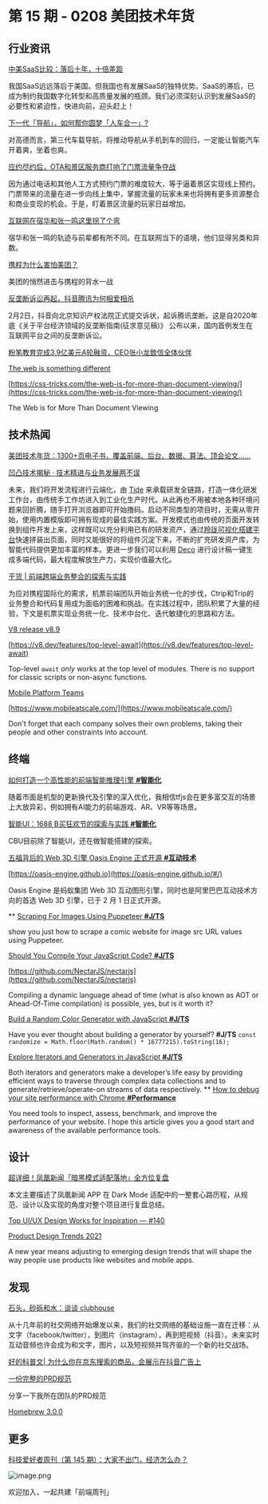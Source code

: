# 第 15 期 - 0208 美团技术年货
## 行业资讯
[中美SaaS比较：落后十年，十倍差距](https://mp.weixin.qq.com/s/NeC5VIMQ_El2YDHxtCELVw)

我国SaaS远远落后于美国。但我国也有发展SaaS的独特优势。SaaS的滞后，已成为制约我国数字化转型和高质量发展的瓶颈。我们必须深刻认识到发展SaaS的必要性和紧迫性，快进向前，迎头赶上！

[下一代「导航」，如何帮你圆梦「人车合一」?](http://www.geekpark.net/news/273478)

对高德而言，第三代车载导航，将推动导航从手机到车的回归，一定能让智能汽车开着爽，坐着也爽。

[应约尽约后，OTA和景区服务商打响了门票流量争夺战](https://mp.weixin.qq.com/s/h2aJPqzxgIv9dh-INYlX3Q)

因为通过电话和其他人工方式预约门票的难度较大，等于逼着景区实现线上预约。门票带来的流量在进一步向线上集中，掌握流量的玩家未来也将拥有更多资源整合和商业变现的机会。于是，盯着景区流量的玩家日益增加。

[互联网在宿华和张一鸣这里拐了个弯](https://www.toutiao.com/i6925659548271362564/)

宿华和张一鸣的轨迹与前辈都有所不同。在互联网当下的语境，他们显得另类和异数。

[携程为什么害怕美团？](https://www.toutiao.com/i6924985881447334408/)

美团的悄然进击与携程的背水一战

[反垄断诉讼再起，抖音腾讯为何相爱相杀](https://mp.weixin.qq.com/s/rTEu9UAq_Gk2AITzdb5Z0Q)

2月2日，抖音向北京知识产权法院正式提交诉状，起诉腾讯垄断。这是自2020年底《关于平台经济领域的反垄断指南(征求意见稿)》 公布以来，国内首例发生在互联网平台之间的反垄断诉讼。

[粉笔教育完成3.9亿美元A轮融资，CEO张小龙致信全体伙伴](https://mp.weixin.qq.com/s/FRPop0RD4tqfoaVFt_k6Jg)


[The web is something different](https://daverupert.com/2021/02/the-web-is-something-different/)


[https://css-tricks.com/the-web-is-for-more-than-document-viewing/](https://css-tricks.com/the-web-is-for-more-than-document-viewing/)

The Web is for More Than Document Viewing

## 技术热闻
[美团技术年货：1300+页电子书，覆盖前端、后台、数据、算法、顶会论文……](https://tech.meituan.com/2021/02/04/2021-spring-festival-present.html)


[凹凸技术揭秘 · 技术精进与业务发展两不误](https://aotu.io/notes/2021/02/01/both-tech-n-biz/)

未来，我们将开发流程进行云端化，由 [Tide](https://mp.weixin.qq.com/s?__biz=MzIxMzExMjYwOQ==&mid=2651894710&idx=2&sn=545b443656bfb32c0d67d4cc5ad5385e) 来承载研发全链路，打造一体化研发工作台，由传统手工作坊进入到工业化生产时代。从此再也不用被本地各种环境问题来回折腾，随手打开浏览器即可开始撸码。启动不同类型的项目时，无需从零开始，使用内置模版即可拥有现成的最佳实践方案。开发模式也由传统的页面开发转换到组件开发上来，这样既可以充分利用已有的研发资产，通过[羚珑可视化搭建平台](https://mp.weixin.qq.com/s?__biz=MzIxMzExMjYwOQ==&mid=2651894601&idx=2&sn=b95c335b5d692b4355647abfe05076f5)快速拼装出页面，同时又能很好的将组件沉淀下来，不断的扩充研发资产库，为智能代码提供更加丰富的样本。更进一步我们可以利用 [Deco](https://mp.weixin.qq.com/s?__biz=MzIxMzExMjYwOQ==&mid=2651894601&idx=1&sn=ff0acc76d6fc55671381e6d16c475db4) 进行设计稿一键生成多端代码，最大程度解放生产力，实现价值最大化。

[干货 | 前端跨端业务整合的探索与实践](https://mp.weixin.qq.com/s/pHLZyMr5YJ5NyILZgzY3XA)

为应对携程国际化的需求，机票前端团队开始业务统一化的步伐，Ctrip和Trip的业务整合和代码复用成为面临的困难和挑战。在实践过程中，团队积累了大量的经验，下文是机票实现业务统一化、技术中台化、迭代敏捷化的思路和方法。

[V8 release v8.9](https://v8.dev/blog/v8-release-89)


[https://v8.dev/features/top-level-await](https://v8.dev/features/top-level-await)

Top-level `await` _only_ works at the top level of modules. There is no support for classic scripts or non-async functions.

[Mobile Platform Teams](https://blog.pragmaticengineer.com/mobile-platform-teams/)


[https://www.mobileatscale.com/](https://www.mobileatscale.com/)

Don't forget that each company solves their own problems, taking their people and other constraints into account.

## 终端
[如何打造一个高性能的前端智能推理引擎 **#智能化**](https://mp.weixin.qq.com/s/vc1xQdJJjJT-xoYSPMGshA)

随着市面是机型的更新换代及引擎的深入优化，我相信tfjs会在更多富交互的场景上大放异彩，例如拥有AI能力的前端游戏、AR、VR等等场景。

[智能UI：1688 B买狂欢节的探索与实践 **#智能化**](https://mp.weixin.qq.com/s/lOzSpj6jflYhD7maFg1I_w)

CBU目前除了智能UI，还在做智能搭建的探索。

[五福背后的 Web 3D 引擎 Oasis Engine 正式开源 **#互动技术**](https://mp.weixin.qq.com/s/zJdnyRTny_784xulZvm36g)


[https://oasis-engine.github.io](https://oasis-engine.github.io/#/)

Oasis Engine 是蚂蚁集团 Web 3D 互动图形引擎，同时也是阿里巴巴互动技术方向的首选 Web 3D 引擎，已于 2 月 1 日正式开源。


**
[Scraping For Images Using Puppeteer **#J/TS**](https://medium.com/javascript-in-plain-english/scraping-for-images-using-puppeteer-9a3700bd5a2d)

show you just how to scrape a comic website for image src URL values using Puppeteer.

[Should You Compile Your JavaScript Code? **#J/TS**](https://blog.bitsrc.io/should-you-compile-your-javascript-code-a857ad2e3032)


[https://github.com/NectarJS/nectarjs](https://github.com/NectarJS/nectarjs)

Compiling a dynamic language ahead of time (what is also known as AOT or Ahead-Of-Time compilation) is possible, yes, but is it worth it?

[Build a Random Color Generator with JavaScript **#J/TS**](https://medium.com/javascript-in-plain-english/build-a-random-color-generator-with-javascript-31061a6b99ae)

Have you ever thought about building a generator by yourself? **#J/TS**
`const randomize = Math.floor(Math.random() * 16777215).toString(16);`

[Explore Iterators and Generators in JavaScript **#J/TS**](https://blog.bitsrc.io/explore-iterators-and-generators-in-javascript-ea4102015377)

Both iterators and generators make a developer’s life easy by providing efficient ways to traverse through complex data collections and to generate/retrieve/operate-on streams of data respectively.
**
[How to debug your site performance with Chrome **#Performance**](https://bugfender.com/blog/how-to-debug-your-site-performance-with-chrome/)

You need tools to inspect, assess, benchmark, and improve the performance of your website. I hope this article gives you a good start and awareness of the available performance tools.

## 设计
[超详细！凤凰新闻「暗黑模式适配落地」全方位复盘](https://www.uisdc.com/fenghuang-news-dark-mode)

本文主要描述了凤凰新闻 APP 在 Dark Mode 适配中的一整套心路历程，从规范、设计以及实现的角度对整个项目进行复盘总结。

[Top UI/UX Design Works for Inspiration — #140](https://uxplanet.org/top-ui-ux-design-inspiration-140-a21811f2f317)


[Product Design Trends 2021](https://www.uxpin.com/studio/blog/product-design-trends-2021/)

A new year means adjusting to emerging design trends that will shape the way people use products like websites and mobile apps.

## 发现
[石头，砂砾和水：谈谈 clubhouse](https://mp.weixin.qq.com/s/-7OwJBoARpM9G6cW4Po84w)

从十几年前的社交网络开始爆发以来，我们的社交网络的基础设施一直在迁移：从文字（facebook/twitter），到图片（instagram），再到短视频（抖音）。未来实时互动音频也许会成为和文字，图片，以及短视频并驾齐驱的一个新的社交战场。

[好的科普文| 为什么你在京东搜索的商品，会展示在抖音广告上](https://mp.weixin.qq.com/s/Bz1dFkP3ZkXtUoYM2D3gPw)


[一份完整的PRD规范](https://www.yuque.com/dongdongfang/pm/lq2mz4)

分享一下我所在团队的PRD规范

[Homebrew 3.0.0](https://brew.sh/2021/02/05/homebrew-3.0.0/)


## 更多


[科技爱好者周刊（第 145 期）：大家不出门，经济怎么办？](http://www.ruanyifeng.com/blog/2021/02/weekly-issue-145.html)

![image.png](https://cdn.nlark.com/yuque/0/2020/png/85771/1605930034828-7fc81343-651f-4a15-8465-eebe5a23cf61.png#align=left&display=inline&height=31&margin=%5Bobject%20Object%5D&name=image.png&originHeight=90&originWidth=2186&size=14325&status=done&style=none&width=746)


欢迎加入，一起共建「前端周刊」
